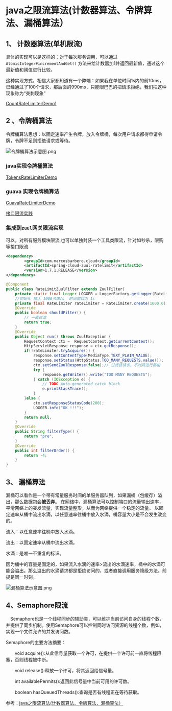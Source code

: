 # java之限流算法(计数器算法、令牌算法、漏桶算法）



## 1、 计数器算法(单机限流)

具体的实现可以是这样的：对于每次服务调用，可以通过 `AtomicInteger#incrementAndGet()` 方法来给计数器加1并返回最新值，通过这个最新值和阈值进行比较。

这种实现方式，相信大家都知道有一个弊端：如果我在单位时间1s内的前10ms，已经通过了100个请求，那后面的990ms，只能眼巴巴的把请求拒绝，我们把这种现象称为“突刺现象”

[CountRateLimiterDemo1](../../demos/src/main/java/com/linhuanjie/algorithm/ratelimiter/CountRateLimiterDemo1.java)



## 2 、令牌桶算法

令牌桶算法思想：以固定速率产生令牌，放入令牌桶，每次用户请求都得申请令牌，令牌不足则拒绝请求或等待。

![令牌桶算法示意图.png](http://ww1.sinaimg.cn/large/005CzYvJgy1gf4kcwmggcj30a305zmxk.jpg)

### java实现令牌桶算法

[TokensRateLimiterDemo](../../demos/src/main/java/com/linhuanjie/algorithm/ratelimiter/TokensRateLimiterDemo.java)

### guava 实现令牌桶算法

[GuavaRateLimiterDemo](../../demos/src/main/java/com/linhuanjie/algorithm/ratelimiter/GuavaRateLimiterDemo.java)

[接口限流实践](https://www.cnblogs.com/LBSer/p/4083131.html)


### 集成到`zuul`网关限流实现

可以，对所有服务模块限流,也可以单独封装一个工具类限流，针对如秒杀，限购等接口限流.

```xml
<dependency>
		<groupId>com.marcosbarbero.cloud</groupId>
		<artifactId>spring-cloud-zuul-ratelimit</artifactId>
		<version>1.7.1.RELEASE</version>
</dependency>
```

```java
@Component
public class RateLimitZuulFilter extends ZuulFilter{	
	private static final Logger LOGGER = LoggerFactory.getLogger(RateLimitZuulFilter.class);
	//初始化 放入 1000令牌/s  时间窗口为 1s
	private final RateLimiter rateLimiter = RateLimiter.create(1000.0);
	@Override
	public boolean shouldFilter() {
		// 一直过滤
		return true;
	}
	@Override
	public Object run() throws ZuulException {
		RequestContext ctx =  RequestContext.getCurrentContext();
		HttpServletResponse response = ctx.getResponse();
		if(!rateLimiter.tryAcquire()) {
			response.setContentType(MediaType.TEXT_PLAIN_VALUE);
			response.setStatus(HttpStatus.TOO_MANY_REQUESTS.value());
			ctx.setSendZuulResponse(false);// 过滤该请求，不对其进行路由
			try {
				response.getWriter().write("TOO MANY REQUESTS");
			} catch (IOException e) {
				// TODO Auto-generated catch block
				e.printStackTrace();
			}	
		}else {
			ctx.setResponseStatusCode(200); 
			LOGGER.info("OK !!!");
		}
		return null;
	}
	@Override
	public String filterType() {
		return "pre";
	}
	@Override
	public int filterOrder() {
		return -4;
	}
}

```



## 3、 漏桶算法

漏桶可以看作是一个带有常量服务时间的单服务器队列，如果漏桶（包缓存）溢出，那么数据包会**被丢弃**。
在网络中，漏桶算法可以控制端口的流量输出速率，平滑网络上的突发流量，实现流量整形，从而为网络提供一个稳定的流量。
以固定速率从桶中流出水滴，以任意速率往桶中放入水滴，桶容量大小是不会发生改变的。

流入：以任意速率往桶中放入水滴。

流出：以固定速率从桶中流出水滴。

水滴：是唯一不重复的标识。

因为桶中的容量是固定的，如果流入水滴的速率>流出的水滴速率，桶中的水滴可能会溢出。那么溢出的水滴请求都是拒绝访问的，或者直接调用服务降级方法。前提是同一时刻。

![漏桶算法示意图.png](http://ww1.sinaimg.cn/large/005CzYvJgy1gf4kf3ygg7j30cb08b74u.jpg)


## 4、Semaphore限流
　Semaphore也是一个线程同步的辅助类，可以维护当前访问自身的线程个数，并提供了同步机制。使用Semaphore可以控制同时访问资源的线程个数，例如，实现一个文件允许的并发访问数。

Semaphore的主要方法摘要：

　　void acquire():从此信号量获取一个许可，在提供一个许可前一直将线程阻塞，否则线程被中断。

　　void release():释放一个许可，将其返回给信号量。

　　int availablePermits():返回此信号量中当前可用的许可数。

　　boolean hasQueuedThreads():查询是否有线程正在等待获取。


参考：[java之限流算法(计数器算法、令牌算法、漏桶算法）](https://blog.csdn.net/qq_37220419/article/details/104499852)